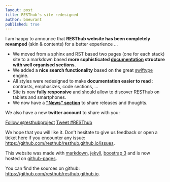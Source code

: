```yaml
---
layout: post
title: RESThub's site redesigned
author: bmeurant
published: true
---
```


I am happy to announce that **RESThub website has been completely revamped** (skin & contents) for a
better experience ...

* We moved from a sphinx and RST based two pages (one for each stack) site to a markdown
  based **more sophisticated [documentation](/docs/) structure with well organised sections**.
* We added a **nice search functionality** based on the great [swiftype](https://swiftype.com/) engine.
* All styles were redesigned to make **documentation easier to read** : contrasts, emphasizes,
  code sections, ...
* Site is now **fully responsive** and should allow to discover RESThub on tablets and smartphones.
* We now have a **["News" section](/news/)** to share releases and thoughts.

We also have a new **twitter account** to share with you:

<div class="text-center">
<a href="https://twitter.com/resthubproject" class="twitter-follow-button" data-show-count="false" data-size="large">Follow @resthubproject</a>&nbsp;<a href="https://twitter.com/intent/tweet?button_hashtag=RESThub" class="twitter-hashtag-button" data-related="resthub" data-size="large">Tweet #RESThub</a>
</div>

We hope that you will like it. Don't hesitate to give us feedback or open a ticket
here if you encounter any issue: <https://github.com/resthub/resthub.github.io/issues>.

This website was made with [markdown](http://daringfireball.net/projects/markdown/),
[jekyll](http://jekyllrb.com/), [boostrap 3](http://getbootstrap.com/) and is now hosted on
[github-pages](http://pages.github.com/).

You can find the sources on github: <https://github.com/resthub/resthub.github.io>.